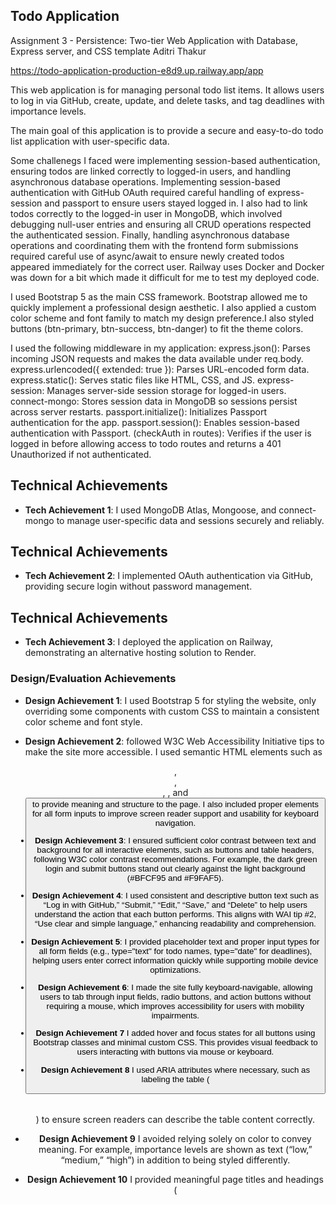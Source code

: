 ## Todo Application
Assignment 3 - Persistence: Two-tier Web Application with Database, Express server, and CSS template
Aditri Thakur 

https://todo-application-production-e8d9.up.railway.app/app

This web application is for managing personal todo list items. It allows users to log in via GitHub, create, update, and delete tasks, and tag deadlines with importance levels.

The main goal of this application is to provide a secure and easy-to-do todo list application with user-specific data.

Some challenegs I faced were implementing session-based authentication, ensuring todos are linked correctly to logged-in users, and handling asynchronous database operations. Implementing session-based authentication with GitHub OAuth required careful handling of express-session and passport to ensure users stayed logged in. I also had to link todos correctly to the logged-in user in MongoDB, which involved debugging null-user entries and ensuring all CRUD operations respected the authenticated session. Finally, handling asynchronous database operations and coordinating them with the frontend form submissions required careful use of async/await to ensure newly created todos appeared immediately for the correct user. Railway uses Docker and Docker was down for a bit which made it difficult for me to test my deployed code.

I used Bootstrap 5 as the main CSS framework. Bootstrap allowed me to quickly implement a professional design aesthetic. I also applied a custom color scheme and font family to match my design preference.I also styled buttons (btn-primary, btn-success, btn-danger) to fit the theme colors.

I used the following middleware in my application:
express.json(): Parses incoming JSON requests and makes the data available under req.body.
express.urlencoded({ extended: true }): Parses URL-encoded form data.
express.static(): Serves static files like HTML, CSS, and JS.
express-session: Manages server-side session storage for logged-in users.
connect-mongo: Stores session data in MongoDB so sessions persist across server restarts.
passport.initialize(): Initializes Passport authentication for the app.
passport.session(): Enables session-based authentication with Passport.
(checkAuth in routes): Verifies if the user is logged in before allowing access to todo routes and returns a 401 Unauthorized if not authenticated.

## Technical Achievements
- **Tech Achievement 1**: I used MongoDB Atlas, Mongoose, and connect-mongo to manage user-specific data and sessions securely and reliably.

## Technical Achievements
- **Tech Achievement 2**: I implemented OAuth authentication via GitHub, providing secure login without password management.

## Technical Achievements
- **Tech Achievement 3**: I deployed the application on Railway, demonstrating an alternative hosting solution to Render.

### Design/Evaluation Achievements
- **Design Achievement 1**: I used Bootstrap 5 for styling the website, only overriding some components with custom CSS to maintain a consistent color scheme and font style.

- **Design Achievement 2**: followed W3C Web Accessibility Initiative tips to make the site more accessible. I used semantic HTML elements such as <header>, <main>, <form>, <table>, and <button> to provide meaning and structure to the page. I also included proper <label> elements for all form inputs to improve screen reader support and usability for keyboard navigation.

- **Design Achievement 3**: I ensured sufficient color contrast between text and background for all interactive elements, such as buttons and table headers, following W3C color contrast recommendations. For example, the dark green login and submit buttons stand out clearly against the light background (#BFCF95 and #F9FAF5).

- **Design Achievement 4**: I used consistent and descriptive button text such as “Log in with GitHub,” “Submit,” “Edit,” “Save,” and “Delete” to help users understand the action that each button performs. This aligns with WAI tip #2, “Use clear and simple language,” enhancing readability and comprehension.

- **Design Achievement 5**: I provided placeholder text and proper input types for all form fields (e.g., type="text" for todo names, type="date" for deadlines), helping users enter correct information quickly while supporting mobile device optimizations.

- **Design Achievement 6**: I made the site fully keyboard-navigable, allowing users to tab through input fields, radio buttons, and action buttons without requiring a mouse, which improves accessibility for users with mobility impairments.

- **Design Achievement 7** I added hover and focus states for all buttons using Bootstrap classes and minimal custom CSS. This provides visual feedback to users interacting with buttons via mouse or keyboard.

- **Design Achievement 8** I used ARIA attributes where necessary, such as labeling the table (<table id="todoTable" aria-label="User Todos">) to ensure screen readers can describe the table content correctly.

- **Design Achievement 9** I avoided relying solely on color to convey meaning. For example, importance levels are shown as text (“low,” “medium,” “high”) in addition to being styled differently.

- **Design Achievement 10** I provided meaningful page titles and headings (<title> and <h1>) for each page to clearly communicate the page purpose, aiding screen reader users and search engine indexing.

- **Design Achievement 11** I ensured responsive design by using Bootstrap grid classes (col-lg-4, col-md-12) so the site looks correct on other devices, improving usability for all users.

- **Design Achievement 12**  I used consistent and logical layout and spacing, following W3C tips for visual clarity. Forms, tables, and buttons are grouped and spaced consistently, making the interface easier to scan and interact with.

- **Design Achievement 13**  On google lighthouse: For the login page, I recieved 100 in Performance, 100 is Accessibility, 96 in Best Practices, and 90 in SEO. For the main site, I recieved 100 in Performance, 95 is Accessibility, 96 in Best Practices, and 90 in SEO.

CRAP Principles

Contrast: The elements that receive the most visual emphasis on my site are the interactive buttons, including “Log in with GitHub,” “Submit,” “Edit,” and “Delete.” I applied a high contrast by using dark-colored buttons against lighter backgrounds, making them immediately noticeable. For example, the primary buttons/actions are displayed in a dark green color, while destructive actions such as deleting a todo are in red. This contrast not only helps users to identify actionable elements quickly, but it also establishes a clear visual hierarchy. I also made sure to use more muted colors (in comparison to fluorescent colors) to avoid eye strain. Table headers use a slightly darker shade than the data rows to differentiate them without being too jarring. Additionally, I ensured text readability by maintaining sufficient contrast between font colors and background areas, which improves accessibility for users with visual impairments. Overall, I used contrast strategically to draw attention to key actions, improving usability and user focus.

Repetition: I implemented repetition by consistently using similar design elements across all pages and components of the site. Buttons, borders, input fields, and table layouts share the same styles, such as consistent border-radius, padding, and font family, which creates a cohesive visual layout. The green and red color palette is repeated for action buttons throughout the site, reinforcing the meaning of interactive elements. Additionally, the typography is uniform across headings, labels, and table contents to ensure consistency and predictability. Repetition extends to layout patterns as well: Forms are structured in cards with rounded borders and shadow effects, tables follow consistent column arrangements, and radio buttons are always displayed in the same vertical order. This consistent design strengthens user familiarity and helps users intuitively navigate between different sections and pages.

Alignment: Alignment plays a key role in organizing content and improving readability on the site. Form labels and inputs are left-aligned, creating a clear visual flow that guides the eye naturally from top to bottom. In the todo table, each column is aligned to present information logically: Name, Deadline, Importance, Days Left, and Actions, thus allowing users to scan and compare entries efficiently. Buttons within forms and table rows are consistently positioned to maintain order and predictability. Even on smaller screens (smaller devices or minimized tabs), the Bootstrap grid system preserves alignment, preventing layout issues and maintaining an organized appearance. I also used alignment to enhance contrast: for instance, placing critical buttons consistently at the end of each row or form separates them from other information and visually signals their importance, supporting easy user interaction.

Proximity: Proximity is applied throughout the site to group related elements together, improving comprehension and usability. On the todo page, each todo item’s edit and delete buttons are placed immediately next to the corresponding data row, clearly indicating their relationship. Form fields are clustered together within a card, making it obvious which inputs belong to a single todo entry. On the login page, the heading, descriptive text, and login button are enclosed within a single visually unified card, reinforcing their connection. Spacing between form groups, table columns, and buttons is carefully controlled to avoid clutter while clearly delineating separate functional areas. By managing proximity thoughtfully, I reduced cognitive effort, prevented misclicks, and ensured that the visual grouping of related elements guides users naturally through each task, creating an intuitive and user-friendly interface.